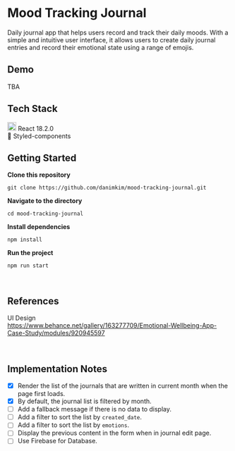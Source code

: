 # Mood Tracking Journal

Daily journal app that helps users record and track their daily moods. With a simple and intuitive user interface, it allows users to create daily journal entries and record their emotional state using a range of emojis.

## Demo

TBA

## Tech Stack
<img src="https://user-images.githubusercontent.com/25181517/183897015-94a058a6-b86e-4e42-a37f-bf92061753e5.png" width="20px" height="auto"/> React 18.2.0<br>
💅 Styled-components

## Getting Started

**Clone this repository**

```
git clone https://github.com/danimkim/mood-tracking-journal.git
```

**Navigate to the directory**

```
cd mood-tracking-journal
```

**Install dependencies**

```
npm install
```

**Run the project**

```
npm run start
```
<br>

## References

UI Design
<br>
https://www.behance.net/gallery/163277709/Emotional-Wellbeing-App-Case-Study/modules/920945597

<br>

## Implementation Notes

- [x] Render the list of the journals that are written in current month when the page first loads.
- [x] By default, the journal list is filtered by month.
- [ ] Add a fallback message if there is no data to display.
- [ ] Add a filter to sort the list by `created_date`.
- [ ] Add a filter to sort the list by `emotions`.
- [ ] Display the previous content in the form when in journal edit page.
- [ ] Use Firebase for Database.
